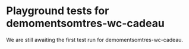 # Playground tests for demomentsomtres-wc-cadeau
We are still awaiting the first test run for demomentsomtres-wc-cadeau.

